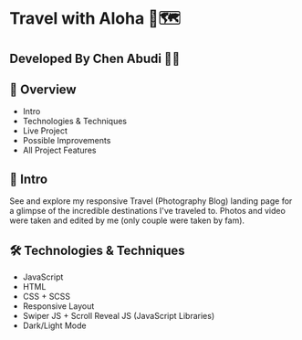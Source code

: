# Travel with Aloha 🌺🗺️

## **Developed By Chen Abudi** 👩‍💻‍

## 📢 Overview

- Intro
- Technologies & Techniques
- Live Project
- Possible Improvements
- All Project Features

## 🔎 Intro

See and explore my responsive Travel (Photography Blog) landing page for a glimpse of the incredible destinations I've traveled to.
Photos and video were taken and edited by me (only couple were taken by fam).

## 🛠️ Technologies & Techniques

- JavaScript
- HTML
- CSS + SCSS
- Responsive Layout
- Swiper JS + Scroll Reveal JS (JavaScript Libraries)
- Dark/Light Mode
